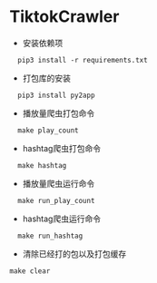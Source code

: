 # TiktokCrawler
* 安装依赖项
```shell
  pip3 install -r requirements.txt	
```
* 打包库的安装
```shell
  pip3 install py2app
```
* 播放量爬虫打包命令
```shell
  make play_count
```
* hashtag爬虫打包命令
```shell
  make hashtag
```
* 播放量爬虫运行命令
```shell
  make run_play_count
```
* hashtag爬虫运行命令
```shell
  make run_hashtag
```
* 清除已经打的包以及打包缓存
```shell
make clear
```